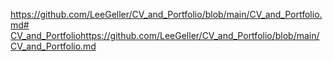 [https://github.com/LeeGeller/CV_and_Portfolio/blob/main/CV_and_Portfolio.md# CV_and_Portfolio](https://github.com/LeeGeller/CV_and_Portfolio/blob/main/CV_and_Portfolio.md)https://github.com/LeeGeller/CV_and_Portfolio/blob/main/CV_and_Portfolio.md

